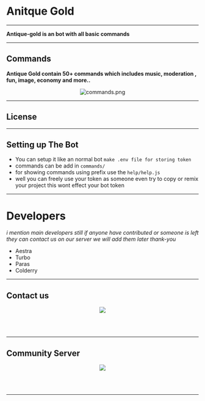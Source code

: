 # Anitque Gold 


-------------------


**Antique-gold is an bot with all basic commands**


------------------------------------------

## Commands 

**Antique Gold contain 50+ commands which includes music, moderation , fun, image, economy and more..**


<p align="center"> <img src="https://i.ibb.co/0sM4mm5/unknown.png" alt="commands.png"> </p>

 
 
------------------------------------------

## License


--------------------------------------------

## Setting up The Bot

- You can setup it like an normal bot `make .env file for storing token`
- commands can be add in `commands/`
- for showing commands using prefix use the `help/help.js`
- well you can freely use your token as someone even try to copy or remix your project this wont effect your bot token

-----------------------------------------------------------------------------------------------------

# Developers

*i mention main developers still if anyone have contributed or someone is left they can contact us on our server we will add them later thank-you*

- Aestra 
- Turbo 
- Paras
- Colderry

-----------------------------
 ## Contact us
 
 <center>
  <p align="center"> <a href="https://discord.gg/f4ceEkNU3s"><img src="https://invidget.switchblade.xyz/f4ceEkNU3s"/></a></center>
</p>
<br><br>

-------------------------------------------------------------------------------------------
## Community Server

<center>
  <p align="center"> <a href="https://discord.gg/G4BSt8YfRt"><img src="https://invidget.switchblade.xyz/G4BSt8YfRt"/></a></center>
</p>
<br><br>

---------------------------------------------------------------------------------------------


